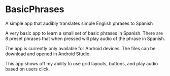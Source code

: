 # BasicPhrases
A simple app that audibly translates simple English phrases to Spanish


A very basic app to learn a small set of basic phrases in Spanish. There are 8 preset phrases that when pressed will play audio of the phrase in Spanish. 

The app is currently only available for Android devices. The files can be download and opened in Android Studio.

This app shows off my ability to use grid layouts, buttons, and play audio based on users click.
